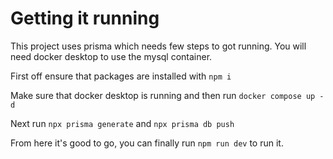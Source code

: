 # Getting it running

This project uses prisma which needs few steps to got running. You will need docker desktop to use the mysql container.

First off ensure that packages are installed with `npm i`

Make sure that docker desktop is running and then run `docker compose up -d`

Next run `npx prisma generate` and `npx prisma db push`

From here it's good to go, you can finally run `npm run dev` to run it.
